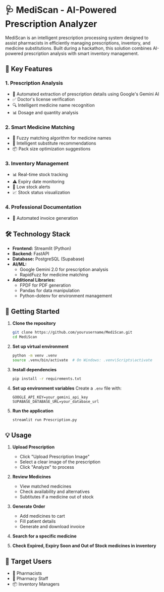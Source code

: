 # 🩺 MediScan - AI-Powered Prescription Analyzer

MediScan is an intelligent prescription processing system designed to assist pharmacists in efficiently managing prescriptions, inventory, and medicine substitutions. Built during a hackathon, this solution combines AI-powered prescription analysis with smart inventory management.

## 🌟 Key Features

### 1. Prescription Analysis
- 📝 Automated extraction of prescription details using Google's Gemini AI
- ✅ Doctor's license verification
- 🔍 Intelligent medicine name recognition
- 📊 Dosage and quantity analysis

### 2. Smart Medicine Matching
- 🎯 Fuzzy matching algorithm for medicine names
- 💊 Intelligent substitute recommendations
- 📦 Pack size optimization suggestions

### 3. Inventory Management
- 📊 Real-time stock tracking
- ⚠️ Expiry date monitoring
- 🔄 Low stock alerts
- 📈 Stock status visualization

### 4. Professional Documentation
- 🧾 Automated invoice generation

## 🛠️ Technology Stack

- **Frontend:** Streamlit (Python)
- **Backend:** FastAPI
- **Database:** PostgreSQL (Supabase)
- **AI/ML:** 
  - Google Gemini 2.0 for prescription analysis
  - RapidFuzz for medicine matching
- **Additional Libraries:**
  - FPDF for PDF generation
  - Pandas for data manipulation
  - Python-dotenv for environment management

## 🚀 Getting Started

1. **Clone the repository**
   ```bash
   git clone https://github.com/yourusername/MediScan.git
   cd MediScan
   ```

2. **Set up virtual environment**
   ```bash
   python -m venv .venv
   source .venv/bin/activate  # On Windows: .venv\Scripts\activate
   ```

3. **Install dependencies**
   ```bash
   pip install -r requirements.txt
   ```

4. **Set up environment variables**
   Create a `.env` file with:
   ```env
   GOOGLE_API_KEY=your_gemini_api_key
   SUPABASE_DATABASE_URL=your_database_url
   ```

5. **Run the application**
   ```bash
   streamlit run Prescription.py
   ```

## 💡 Usage

1. **Upload Prescription**
   - Click "Upload Prescription Image"
   - Select a clear image of the prescription
   - Click "Analyze" to process

2. **Review Medicines**
   - View matched medicines
   - Check availability and alternatives
   - Subtitutes if a medicine out of stock

3. **Generate Order**
   - Add medicines to cart
   - Fill patient details
   - Generate and download invoice

3. **Search for a specific medicine**

5. **Check Expired, Expiry Soon and Out of Stock medicines in inventory**

## 🎯 Target Users

- 💊 Pharmacists
- 🏥 Pharmacy Staff
- 📦 Inventory Managers
